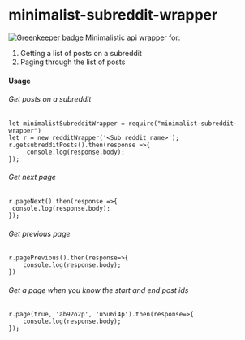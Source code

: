 # minimalist-subreddit-wrapper

[![Greenkeeper badge](https://badges.greenkeeper.io/ShashankaNataraj/minimalist-subreddit-wrapper.svg)](https://greenkeeper.io/)
Minimalistic api wrapper for:

1. Getting a list of posts on a subreddit
2. Paging through the list of posts

#### Usage
###### Get posts on a subreddit
```
let minimalistSubredditWrapper = require("minimalist-subreddit-wrapper")
let r = new redditWrapper('<Sub reddit name>');
r.getsubredditPosts().then(response =>{
     console.log(response.body);
});
```
###### Get next page
```
r.pageNext().then(response =>{
 console.log(response.body);
});
 ```
###### Get previous page
```
r.pagePrevious().then(response=>{
    console.log(response.body);
})
```
###### Get a page when you know the start and end post ids
```
r.page(true, 'ab92o2p', 'u5u6i4p').then(response=>{
    console.log(response.body);
});
```
